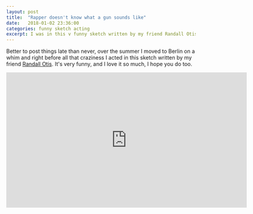 ```yaml
---
layout: post
title:  "Rapper doesn't know what a gun sounds like"
date:   2018-01-02 23:36:00
categories: funny sketch acting
excerpt: I was in this v funny sketch written by my friend Randall Otis<br/><br/><iframe width="640" height="360" src="https://www.youtube.com/embed/K1pKdRjsyd0" frameborder="0" gesture="media" allow="encrypted-media" allowfullscreen></iframe>
---
```


Better to post things late than never, over the summer I moved to Berlin on a whim and right before all that craziness I acted in this sketch written by my friend [Randall Otis](https://www.instagram.com/randallotistv/). It's very funny, and I love it so much, I hope you do too.

<iframe width="640" height="360" src="https://www.youtube.com/embed/K1pKdRjsyd0" frameborder="0" gesture="media" allow="encrypted-media" allowfullscreen></iframe>
